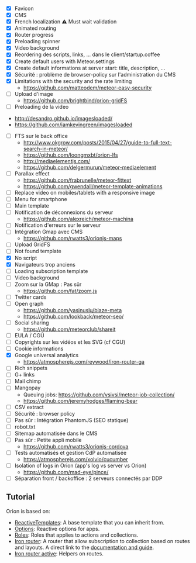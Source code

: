 - [X] Favicon
- [X] CMS
- [X] French localization :warning: Must wait validation
- [X] Animated routing
- [X] Router progress
- [X] Preloading spinner
- [X] Video background
- [X] Reordering des scripts, links, ... dans le client/startup.coffee
- [X] Create default users with Meteor.settings
- [X] Create default informations at server start: title, description, ...
- [X] Sécurité : problème de browser-policy sur l'administration du CMS
- [X] Limitations with the security and the rate limiting
  - https://github.com/matteodem/meteor-easy-security
- [ ] Upload d'image
  - https://github.com/brightbind/orion-gridFS
- [ ] Preloading de la video
- http://desandro.github.io/imagesloaded/
- https://github.com/iamkevingreen/imagesloaded
- [ ] FTS sur le back office
  - http://www.okgrow.com/posts/2015/04/27/guide-to-full-text-search-in-meteor/
  - https://github.com/loongmxbt/orion-lfs
  - http://mediaelementjs.com/
  - https://github.com/delgermurun/meteor-mediaelement
- [ ] Parallax effect
  - https://github.com/frabrunelle/meteor-fittext
  - https://github.com/gwendall/meteor-template-animations
- [ ] Replace video on mobiles/tablets with a responsive image
- [ ] Menu for smartphone
- [ ] Main template
- [ ] Notification de déconnexions du serveur
  - https://github.com/alexreich/meteor-machina
- [ ] Notification d'erreurs sur le serveur
- [ ] Intégration Gmap avec CMS
  - https://github.com/rwatts3/orionjs-maps
- [ ] Upload GridFS
- [ ] Not found template
- [X] No script
- [X] Navigateurs trop anciens
- [ ] Loading subscription template
- [ ] Video background
- [ ] Zoom sur la GMap : Pas sûr
  - https://github.com/fat/zoom.js
- [ ] Twitter cards
- [ ] Open graph
  - https://github.com/yasinuslu/blaze-meta
  - https://github.com/lookback/meteor-seo/
- [ ] Social sharing
  - https://github.com/meteorclub/shareit
- [ ] EULA / CGU
- [ ] Copyrights sur les vidéos et les SVG (cf CGU)
- [ ] Cookie informations
- [X] Google universal analytics
  - https://atmospherejs.com/reywood/iron-router-ga
- [ ] Rich snippets
- [ ] G+ links
- [ ] Mail chimp
- [ ] Mangopay
  - Queuing jobs: https://github.com/vsivsi/meteor-job-collection/
  - https://github.com/jeremyhodges/flaming-bear
- [ ] CSV extract
- [ ] Sécurité : browser policy
- [ ] Pas sûr : Intégration PhantomJS (SEO statique)
- [ ] robot.txt
- [ ] Sitemap automatisée dans le CMS
- [ ] Pas sûr : Petite appli mobile
  - https://github.com/rwatts3/orionjs-cordova
- [ ] Tests automatisés et gestion CdP automatisée
  - https://atmospherejs.com/xolvio/cucumber
- [ ] Isolation of logs in Orion (app's log vs server vs Orion)
  - https://github.com/mad-eye/pince/
- [ ] Séparation front / backoffice : 2 serveurs connectés par DDP

## Tutorial
Orion is based on:
- [ReactiveTemplates](https://github.com/nicolaslopezj/reactive-templates): A base template that you can inherit from.
- [Options](https://github.com/nicolaslopezj/options): Reactive options for apps.
- [Roles](https://github.com/nicolaslopezj/roles): Roles that applies to actions and collections.
- [Iron router](https://github.com/iron-meteor/iron-router): A router that allow subscription to collection based on routes and layouts. A direct link to the [documentation and guide](https://github.com/iron-meteor/iron-router/blob/devel/Guide.md).
- [Iron router active](https://github.com/zimme/meteor-iron-router-active): Helpers on routes.
